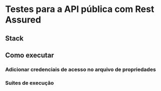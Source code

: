 # Testes para a API pública com Rest Assured

## Stack

## Como executar

### Adicionar credenciais de acesso no arquivo de propriedades

### Suites de execução